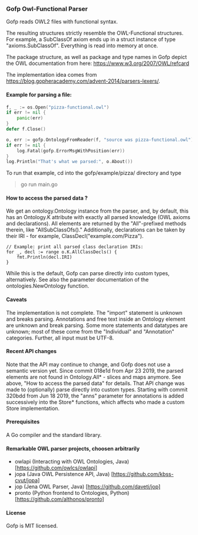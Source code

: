 ### Gofp Owl-Functional Parser


Gofp reads OWL2 files with functional syntax.

The resulting structures strictly resemble the OWL-Functional structures. For example, a SubClassOf axiom
ends up in a struct instance of type "axioms.SubClassOf". Everything is read into memory at once.

The package structure, as well as package and type names in Gofp depict the OWL documentation from here: https://www.w3.org/2007/OWL/refcard

The implementation idea comes from https://blog.gopheracademy.com/advent-2014/parsers-lexers/. 



#### Example for parsing a file:
```	go
f, _ := os.Open("pizza-functional.owl")
if err != nil {
	panic(err)
}
defer f.Close()

o, err := gofp.OntologyFromReader(f, "source was pizza-functional.owl")
if err != nil {
	log.Fatal(gofp.ErrorMsgWithPosition(err))
}
log.Println("That's what we parsed:", o.About())
```

To run that example, cd into the gofp/example/pizza/ directory and type
> go run main.go


#### How to access the parsed data ?
We get an ontology.Ontology instance from the parser, and, by default, this has an Ontology.K attribute with exactly all parsed knowledge (OWL axioms and declarations).
All elements are returned by the "All"-prefixed methods therein, like "AllSubClassOfs()." Additionally, declarations can be taken by their IRI - for example, ClassDecl("example.com/Pizza").

```
// Example: print all parsed class declaration IRIs:
for _, decl := range o.K.AllClassDecls() {
	fmt.Println(decl.IRI)
}
```

While this is the default, Gofp can parse directly into custom types, alternatively. See also the parameter documentation of the ontologies.NewOntology function.


#### Caveats
The implementation is not complete. The "import" statement is unknown and breaks parsing.
Annotations and free text inside an Ontology element are unknown and break parsing.
Some more statements and datatypes are unknown; most of these come from the "Individual" and "Annotation" categories.
Further, all input must be UTF-8.


#### Recent API changes
Note that the API may continue to change, and Gofp does not use a semantic version yet. 
Since commit 018e1d from Apr 23 2019, the parsed elements are not found in Ontology.All* - slices and maps anymore. See above, "How to access the parsed data" for details.
That API change was made to (optionally) parse directly into custom types.
Starting with commit 320bdd from Jun 18 2019, the "anns" parameter for annotations is added successively into the Store* functions, which affects who made a custom Store implementation.


#### Prerequisites
A Go compiler and the standard library.


#### Remarkable OWL parser projects, choosen arbitrarily
* owlapi (Interacting with OWL Ontologies, Java) [https://github.com/owlcs/owlapi]
* jopa (Java OWL Persistence API, Java) [https://github.com/kbss-cvut/jopa]
* jop (Jena OWL Parser, Java) [https://github.com/daveti/jop]
* pronto (Python frontend to Ontologies, Python) [https://github.com/althonos/pronto]


#### License
Gofp is MIT licensed.
